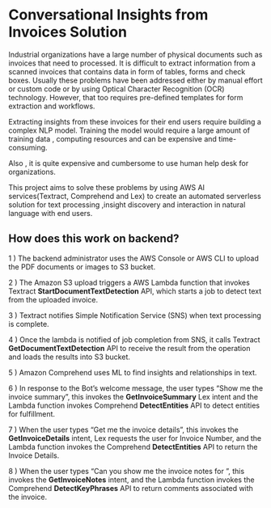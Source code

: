 # Conversational Insights from Invoices Solution

Industrial organizations have a large number of physical documents such as invoices that need to processed. It is difficult to extract information from a scanned invoices that contains data in form of tables, forms and check boxes. Usually these problems have been addressed either by manual effort or custom code or by using Optical Character Recognition (OCR) technology. However, that too requires pre-defined templates for form extraction and workflows.

Extracting insights from these invoices for their end users require building a complex NLP model. Training the model would require a large amount of training data , computing resources and can be expensive and time-consuming.

Also , it is quite expensive and cumbersome to use human help desk for organizations.

This project aims to solve these problems by using AWS AI services(Textract, Comprehend and Lex) to create an automated serverless solution for text processing ,insight discovery and interaction in natural language with end users. 

## How does this work on backend?
1 ) The backend administrator uses the AWS Console or AWS CLI to upload the PDF documents or images to S3 bucket.

2 ) The Amazon S3 upload triggers a AWS Lambda function that invokes Textract **StartDocumentTextDetection** API, which starts a job to detect text from the uploaded       invoice.

3 ) Textract notifies Simple Notification Service (SNS) when text processing is complete.

4 ) Once the lambda is notified of job completion from SNS, it calls Textract **GetDocumentTextDetection** API to receive the result from the operation and loads the       results into S3 bucket.

5 ) Amazon Comprehend uses ML to find insights and relationships in text.

6 ) In response to the Bot’s welcome message, the user types “Show me the invoice summary”, this invokes the **GetInvoiceSummary** Lex intent and the Lambda function       invokes Comprehend **DetectEntities** API to detect entities for fulfillment.

7 ) When the user types “Get me the invoice details”, this invokes the **GetInvoiceDetails** intent, Lex requests the user for Invoice Number, and the Lambda function     invokes the Comprehend **DetectEntities** API to return the Invoice Details.

8 ) When the user types “Can you show me the invoice notes for <invoice number>”, this invokes the **GetInvoiceNotes** intent, and the Lambda function invokes the         Comprehend **DetectKeyPhrases** API to return comments associated with the invoice.
